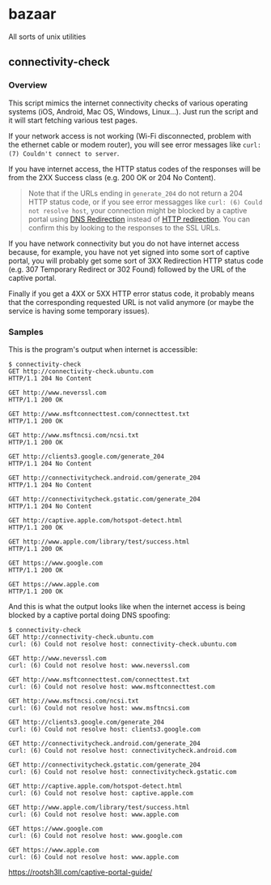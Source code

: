 # bazaar
All sorts of unix utilities

## connectivity-check

### Overview

This script mimics the internet connectivity checks of various operating systems (iOS, Android, Mac OS, Windows, Linux...). Just run the script and it will start fetching various test pages.

If your network access is not working (Wi-Fi disconnected, problem with the ethernet cable or modem router), you will see error messages like `curl: (7) Couldn't connect to server`.

If you have internet access, the HTTP status codes of the responses will be from the 2XX Success class (e.g. 200 OK or 204 No Content).

> Note that if the URLs ending in `generate_204` do not return a 204 HTTP status code, or if you see error messagges like `curl: (6) Could not resolve host`, your connection might be blocked by a captive portal using [DNS Redirection](https://en.wikipedia.org/wiki/Captive_portal#Redirect_by_DNS) instead of [HTTP redirection](https://en.wikipedia.org/wiki/Captive_portal#HTTP_redirect). You can confirm this by looking to the responses to the SSL URLs.

If you have network connectivity but you do not have internet access because, for example, you have not yet signed into some sort of captive portal, you will probably get some sort of 3XX Redirection HTTP status code (e.g. 307 Temporary Redirect or 302 Found) followed by the URL of the captive portal.

Finally if you get a 4XX or 5XX HTTP error status code, it probably means that the corresponding requested URL is not valid anymore (or maybe the service is having some temporary issues).

### Samples

This is the program's output when internet is accessible:
```
$ connectivity-check 
GET http://connectivity-check.ubuntu.com
HTTP/1.1 204 No Content

GET http://www.neverssl.com
HTTP/1.1 200 OK

GET http://www.msftconnecttest.com/connecttest.txt
HTTP/1.1 200 OK

GET http://www.msftncsi.com/ncsi.txt
HTTP/1.1 200 OK

GET http://clients3.google.com/generate_204
HTTP/1.1 204 No Content

GET http://connectivitycheck.android.com/generate_204
HTTP/1.1 204 No Content

GET http://connectivitycheck.gstatic.com/generate_204
HTTP/1.1 204 No Content

GET http://captive.apple.com/hotspot-detect.html
HTTP/1.1 200 OK

GET http://www.apple.com/library/test/success.html
HTTP/1.1 200 OK

GET https://www.google.com
HTTP/1.1 200 OK

GET https://www.apple.com
HTTP/1.1 200 OK
```

And this is what the output looks like when the internet access is being blocked by a captive portal doing DNS spoofing:
```
$ connectivity-check 
GET http://connectivity-check.ubuntu.com
curl: (6) Could not resolve host: connectivity-check.ubuntu.com

GET http://www.neverssl.com
curl: (6) Could not resolve host: www.neverssl.com

GET http://www.msftconnecttest.com/connecttest.txt
curl: (6) Could not resolve host: www.msftconnecttest.com

GET http://www.msftncsi.com/ncsi.txt
curl: (6) Could not resolve host: www.msftncsi.com

GET http://clients3.google.com/generate_204
curl: (6) Could not resolve host: clients3.google.com

GET http://connectivitycheck.android.com/generate_204
curl: (6) Could not resolve host: connectivitycheck.android.com

GET http://connectivitycheck.gstatic.com/generate_204
curl: (6) Could not resolve host: connectivitycheck.gstatic.com

GET http://captive.apple.com/hotspot-detect.html
curl: (6) Could not resolve host: captive.apple.com

GET http://www.apple.com/library/test/success.html
curl: (6) Could not resolve host: www.apple.com

GET https://www.google.com
curl: (6) Could not resolve host: www.google.com

GET https://www.apple.com
curl: (6) Could not resolve host: www.apple.com
```

https://rootsh3ll.com/captive-portal-guide/
